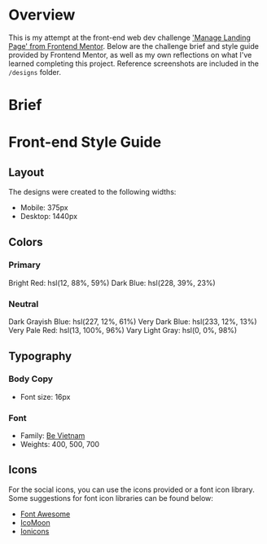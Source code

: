 # Overview
This is my attempt at the front-end web dev challenge ['Manage Landing Page' from Frontend Mentor](https://www.frontendmentor.io/challenges/manage-landing-page-SLXqC6P5/hub/manage-landing-page-W2koFkhe5). Below are the challenge brief and style guide provided by Frontend Mentor, as well as my own reflections on what I've learned completing this project. Reference screenshots are included in the `/designs` folder.

# Brief

# Front-end Style Guide
## Layout

The designs were created to the following widths:

- Mobile: 375px
- Desktop: 1440px

## Colors

### Primary

Bright Red: hsl(12, 88%, 59%)
Dark Blue: hsl(228, 39%, 23%)

### Neutral

Dark Grayish Blue: hsl(227, 12%, 61%)
Very Dark Blue: hsl(233, 12%, 13%)
Very Pale Red: hsl(13, 100%, 96%)
Vary Light Gray: hsl(0, 0%, 98%)

## Typography

### Body Copy

- Font size: 16px

### Font

- Family: [Be Vietnam](https://fonts.google.com/specimen/Be+Vietnam)
- Weights: 400, 500, 700

## Icons

For the social icons, you can use the icons provided or a font icon library. Some suggestions for font icon libraries can be found below:

- [Font Awesome](https://fontawesome.com)
- [IcoMoon](https://icomoon.io)
- [Ionicons](https://ionicons.com)